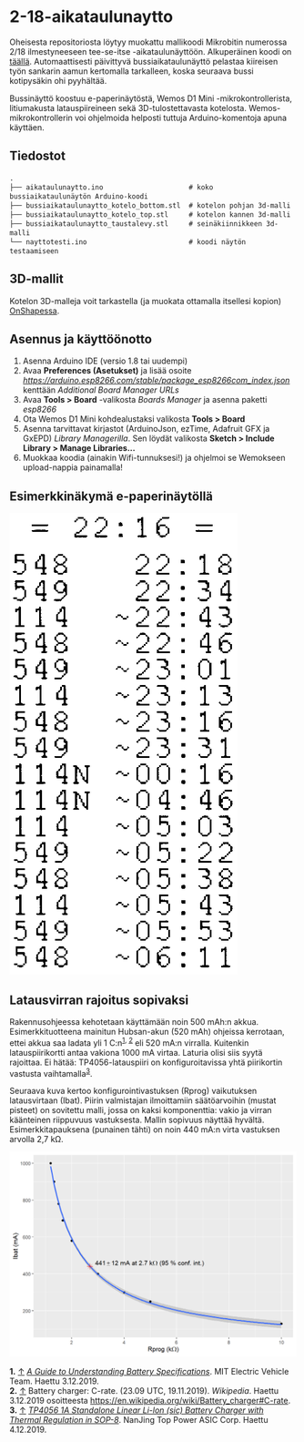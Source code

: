 # 2-18-aikataulunaytto

Oheisesta repositoriosta löytyy muokattu mallikoodi Mikrobitin numerossa 2/18 ilmestyneeseen tee-se-itse -aikataulunäyttöön. Alkuperäinen koodi on [täällä](https://github.com/Mikrobitti/bussiaikataulunaytto-MB1802). Automaattisesti päivittyvä bussiaikataulunäyttö pelastaa kiireisen työn sankarin aamun kertomalla tarkalleen, koska seuraava bussi kotipysäkin ohi pyyhältää.

Bussinäyttö koostuu e-paperinäytöstä, Wemos D1 Mini -mikrokontrollerista, litiumakusta latauspiireineen sekä 3D-tulostettavasta kotelosta. Wemos-mikrokontrollerin voi ohjelmoida helposti tuttuja Arduino-komentoja apuna käyttäen.

## Tiedostot

```
.
├── aikataulunaytto.ino                     # koko bussiaikataulunäytön Arduino-koodi
├── bussiaikataulunaytto_kotelo_bottom.stl  # kotelon pohjan 3d-malli
├── bussiaikataulunaytto_kotelo_top.stl     # kotelon kannen 3d-malli
├── bussiaikataulunaytto_taustalevy.stl     # seinäkiinnikkeen 3d-malli
└── nayttotesti.ino                         # koodi näytön testaamiseen
```

## 3D-mallit

Kotelon 3D-malleja voit tarkastella (ja muokata ottamalla itsellesi kopion) [OnShapessa](https://cad.onshape.com/documents/f1fb8a455b82d920070b3ebc/w/c682447b5a39c870d298b90b/e/590ca089253f38d85d7e398c).


## Asennus ja käyttöönotto

1. Asenna Arduino IDE (versio 1.8 tai uudempi)
2. Avaa **Preferences (Asetukset)** ja lisää osoite *https://arduino.esp8266.com/stable/package_esp8266com_index.json* kenttään *Additional Board Manager URLs*
3. Avaa **Tools > Board** -valikosta *Boards Manager* ja asenna paketti *esp8266*
4. Ota Wemos D1 Mini kohdealustaksi valikosta **Tools > Board**
5. Asenna tarvittavat kirjastot (ArduinoJson, ezTime, Adafruit GFX ja GxEPD) *Library Managerilla*. Sen löydät valikosta **Sketch > Include Library > Manage Libraries...**
6. Muokkaa koodia (ainakin Wifi-tunnuksesi!) ja ohjelmoi se Wemokseen upload-nappia painamalla!

## Esimerkkinäkymä e-paperinäytöllä

![Aikataulu näyttää tältä](https://github.com/mvkorpel/bussiaikataulunaytto-MB1802/raw/master/epaperi.png)

## Latausvirran rajoitus sopivaksi

Rakennusohjeessa kehotetaan käyttämään noin 500 mAh:n akkua. Esimerkkituotteena mainitun Hubsan-akun (520 mAh) ohjeissa kerrotaan, ettei akkua saa ladata yli 1 C:n<sup id="a1">[1](#f1),</sup><sup id="a2"> [2](#f2)</sup> eli 520 mA:n virralla. Kuitenkin latauspiirikortti antaa vakiona 1000 mA virtaa. Laturia olisi siis syytä rajoittaa. Ei hätää: TP4056-latauspiiri on konfiguroitavissa yhtä piirikortin vastusta vaihtamalla<sup id="a3">[3](#f3)</sup>.

Seuraava kuva kertoo konfigurointivastuksen (Rprog) vaikutuksen latausvirtaan (Ibat). Piirin valmistajan ilmoittamiin säätöarvoihin (mustat pisteet) on sovitettu malli, jossa on kaksi komponenttia: vakio ja virran käänteinen riippuvuus vastuksesta. Mallin sopivuus näyttää hyvältä. Esimerkkitapauksena (punainen tähti) on noin 440 mA:n virta vastuksen arvolla 2,7 kΩ.

![Vastuksen vaikutus latausvirtaan](https://github.com/mvkorpel/bussiaikataulunaytto-MB1802/raw/master/tp4056.png)

<strong id="f1">1.</strong> [↑](#a1) [<em>A Guide to Understanding Battery Specifications</em>](https://web.mit.edu/evt/summary_battery_specifications.pdf). MIT Electric Vehicle Team. Haettu 3.12.2019.  
<strong id="f2">2.</strong> [↑](#a2) Battery charger: C-rate. (23.09 UTC, 19.11.2019). <em>Wikipedia</em>. Haettu 3.12.2019 osoitteesta <https://en.wikipedia.org/wiki/Battery_charger#C-rate>.  
<strong id="f3">3.</strong> [↑](#a3) [<em>TP4056 1A Standalone Linear Li-lon (sic) Battery Charger with Thermal Regulation in SOP-8</em>](http://www.tp4056.com/d/tp4056.html). NanJing Top Power ASIC Corp. Haettu 4.12.2019.

